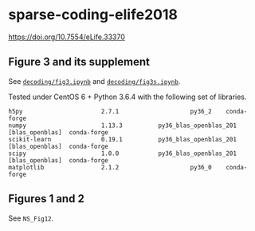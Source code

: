 # sparse-coding-elife2018

<https://doi.org/10.7554/eLife.33370>

## Figure 3 and its supplement

See [`decoding/fig3.ipynb`](./decoding/fig3.ipynb) and [`decoding/fig3s.ipynb`](./decoding/fig3s.ipynb).

Tested under CentOS 6 + Python 3.6.4 with the following set of libraries.

~~~
h5py                      2.7.1                    py36_2    conda-forge
numpy                     1.13.3          py36_blas_openblas_201  [blas_openblas]  conda-forge
scikit-learn              0.19.1          py36_blas_openblas_201  [blas_openblas]  conda-forge
scipy                     1.0.0           py36_blas_openblas_201  [blas_openblas]  conda-forge
matplotlib                2.1.2                    py36_0    conda-forge
~~~


## Figures 1 and 2

See `NS_Fig12`.

